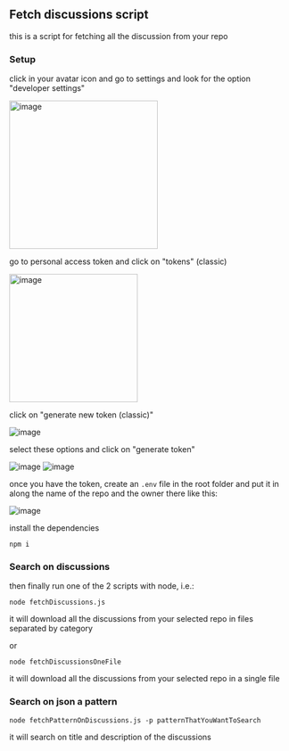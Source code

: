 ## Fetch discussions script

this is a script for fetching all the discussion from your repo

### Setup

click in your avatar icon and go to settings and look for the option "developer settings"

<img width="266" alt="image" src="https://github.com/user-attachments/assets/17e5bbbf-3fff-4ea4-a8b7-9f9cb021c32a">

go to  personal access token and click on "tokens" (classic)

<img width="230" alt="image" src="https://github.com/user-attachments/assets/36611ce4-3c4d-4b67-8909-cdc462147ea1">

click on "generate new token (classic)"

![image](https://github.com/user-attachments/assets/ba1c7af3-d77f-42ae-b79f-de0d4b138c81)

select these options and click on "generate token"

![image](https://github.com/user-attachments/assets/9a581846-d302-4e2e-ad02-f1ccdede92db)
![image](https://github.com/user-attachments/assets/5fe92347-c564-4579-81a2-43d52ed05ef4)

once you have the token, create an `.env` file in the root folder and put it in along the name of the repo and the owner there like this:

![image](https://github.com/user-attachments/assets/1e96dbde-c81c-4091-9be6-67eff8bf736d)

install the dependencies
```
npm i
```
### Search on discussions

then finally run one of the 2 scripts with node, i.e.:

```
node fetchDiscussions.js

```
it will download all the discussions from your selected repo in files separated by category

or 
```
node fetchDiscussionsOneFile
```

it will download all the discussions from your selected repo in a single file

### Search on json a pattern

```
node fetchPatternOnDiscussions.js -p patternThatYouWantToSearch
```

it will search on title and description of the discussions

